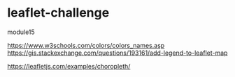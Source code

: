 # leaflet-challenge
module15

https://www.w3schools.com/colors/colors_names.asp
https://gis.stackexchange.com/questions/193161/add-legend-to-leaflet-map

https://leafletjs.com/examples/choropleth/
